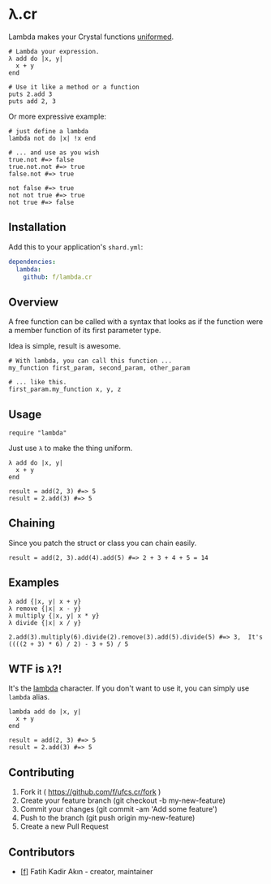 # λ.cr

Lambda makes your Crystal functions [uniformed][1].

```crystal
# Lambda your expression.
λ add do |x, y|
  x + y
end

# Use it like a method or a function
puts 2.add 3
puts add 2, 3
```

Or more expressive example:

```crystal
# just define a lambda
lambda not do |x| !x end

# ... and use as you wish
true.not #=> false
true.not.not #=> true
false.not #=> true

not false #=> true
not not true #=> true
not true #=> false
```

## Installation

Add this to your application's `shard.yml`:

```yaml
dependencies:
  lambda:
    github: f/lambda.cr
```

## Overview

A free function can be called with a syntax that looks as if the function were a member function of its first parameter type.

Idea is simple, result is awesome.
```crystal
# With lambda, you can call this function ...
my_function first_param, second_param, other_param

# ... like this.
first_param.my_function x, y, z
```

## Usage

```crystal
require "lambda"
```

Just use `λ` to make the thing uniform.

```crystal
λ add do |x, y|
  x + y
end

result = add(2, 3) #=> 5
result = 2.add(3) #=> 5
```

## Chaining

Since you patch the struct or class you can chain easily.

```crystal
result = add(2, 3).add(4).add(5) #=> 2 + 3 + 4 + 5 = 14
```

## Examples

```crystal
λ add {|x, y| x + y}
λ remove {|x| x - y}
λ multiply {|x, y| x * y}
λ divide {|x| x / y}

2.add(3).multiply(6).divide(2).remove(3).add(5).divide(5) #=> 3,  It's ((((2 + 3) * 6) / 2) - 3 + 5) / 5
```

## WTF is `λ`?!

It's the [lambda](https://en.wikipedia.org/wiki/Lambda) character. If you don't want to use it, you can simply use `lambda` alias.

```crystal
lambda add do |x, y|
  x + y
end

result = add(2, 3) #=> 5
result = 2.add(3) #=> 5
```

## Contributing

1. Fork it ( https://github.com/f/ufcs.cr/fork )
2. Create your feature branch (git checkout -b my-new-feature)
3. Commit your changes (git commit -am 'Add some feature')
4. Push to the branch (git push origin my-new-feature)
5. Create a new Pull Request

## Contributors

- [[f]](https://github.com/f) Fatih Kadir Akın - creator, maintainer

[1]: http://dlang.org/function.html#pseudo-member
